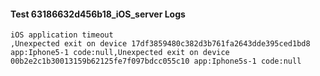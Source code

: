 #### Test 63186632d456b18_iOS_server Logs


```
iOS application timeout
,Unexpected exit on device 17df3859480c382d3b761fa2643dde395ced1bd8 app:Iphone5-1 code:null,Unexpected exit on device 00b2e2c1b30013159b62125fe7f097bdcc055c10 app:Iphone5s-1 code:null
```
